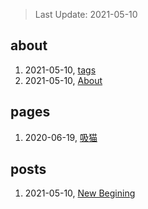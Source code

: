 > Last Update: 2021-05-10

## about
1. 2021-05-10, [tags](about/tags.md)
1. 2021-05-10, [About](about/me.md)
## pages
1. 2020-06-19, [吸猫](pages/吸猫.md)
## posts
1. 2021-05-10, [New Begining](posts/bookmarks.md)